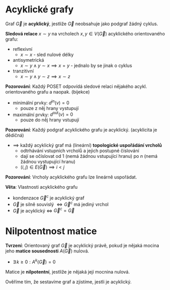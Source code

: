 # Acyklické grafy

Graf $\vec{G}$ je **acyklický**, jestliže $\vec{G}$ neobsahuje jako podgraf žádný cyklus.

**Sledová relace** $x \sim y$ na vrcholech $x, y \in V(\vec{G})$ acyklického orientovaného grafu:
- reflexivní
	- $x \sim x$ - sled nulové délky
- antisymetrická
	- $x \sim y \wedge y \sim x \implies x = y$ - jednalo by se jinak o cyklus
- tranzitivní
	- $x \sim y \wedge y \sim z \implies x \sim z$

**Pozorování**: Každý POSET odpovídá sledové relaci nějakého acykl. orientovaného grafu a naopak. (bijekce)
- minimální prvky: $d^\text{in}(v) = 0$
	- pouze z něj hrany vystupují
- maximální prvky: $d^\text{out}(v) = 0$
	- pouze do něj hrany vstupují

**Pozorování**: Každý podgraf acyklického grafu je acyklický. (acyklicita je dědičná)
- $\implies$ každý acyklický graf má (lineární) **topologické uspořádání vrcholů**
	-  odtrhávání vstupních vrcholů a jejich postupné číslování
	- dají se očíslovat od $1$ (nemá žádnou vstupující hranu) po $n$ (nemá žádnou vystupující hranu)
	- $(i, j) \in E(\vec{G}) \implies i < j$

**Pozorování**: Vrcholy acyklického grafu lze lineárně uspořádat.

**Věta**: Vlastnosti acyklického grafu
- kondenzace $\vec{G}^c$ je acyklický graf
- $\vec{G}$ je silně souvislý $\iff \vec{G}^c$ má jediný vrchol
- $\vec{G}$ je acyklický $\iff$ $\vec{G}^c = \vec{G}$

# Nilpotentnost matice

**Tvrzení**: Orientovaný graf $\vec{G}$ je acyklický právě, pokud je nějaká mocina jeho **matice sousednosti** $A(\vec{G})$ nulová.
- $\exists \, k \geq 0 : A^k(\vec{G}) = 0$

Matice je **nilpotentní**, jestliže je nějaká její mocnina nulová.

Ověříme tím, že sestavíme graf a zjistíme, jestli je acyklický.